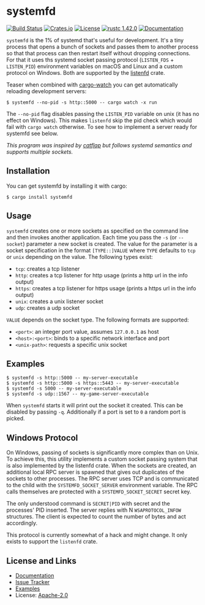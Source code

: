 # systemfd

[![Build Status](https://github.com/mitsuhiko/systemfd/workflows/Tests/badge.svg?branch=master)](https://github.com/mitsuhiko/systemfd/actions?query=workflow%3ATests)
[![Crates.io](https://img.shields.io/crates/d/systemfd.svg)](https://crates.io/crates/systemfd)
[![License](https://img.shields.io/github/license/mitsuhiko/systemfd)](https://github.com/mitsuhiko/systemfd/blob/master/LICENSE)
[![rustc 1.42.0](https://img.shields.io/badge/rust-1.42%2B-orange.svg)](https://img.shields.io/badge/rust-1.42%2B-orange.svg)
[![Documentation](https://docs.rs/systemfd/badge.svg)](https://docs.rs/systemfd)

`systemfd` is the 1% of systemd that's useful for development.  It's a tiny process that
opens a bunch of sockets and passes them to another process so that that process can
then restart itself without dropping connections.  For that it uses ths systemd socket
passing protocol (`LISTEN_FDS` + `LISTEN_PID`) environment variables on macOS and Linux
and a custom protocol on Windows.  Both are supported by the
[listenfd](https://github.com/mitsuhiko/listenfd) crate.

Teaser when combined with [cargo-watch](https://github.com/passcod/cargo-watch) you can
get automatically reloading development servers:

```
$ systemfd --no-pid -s http::5000 -- cargo watch -x run
```

The `--no-pid` flag disables passing the `LISTEN_PID` variable on unix (it has no effect
on Windows).  This makes `listenfd` skip the pid check which would fail with
`cargo watch` otherwise.  To see how to implement a server ready for systemfd
see below.

*This program was inspired by [catflap](https://github.com/passcod/catflap) but follows
systemd semantics and supports multiple sockets.*

## Installation

You can get systemfd by installing it with cargo:

```
$ cargo install systemfd
```

## Usage

`systemfd` creates one or more sockets as specified on the command line and then
invokes another application.  Each time you pass the `-s` (or `--socket`)
parameter a new socket is created.  The value for the parameter is a socket
specification in the format `[TYPE::]VALUE` where `TYPE` defaults to `tcp` or
`unix` depending on the value.  The following types exist:

* `tcp`: creates a tcp listener
* `http`: creates a tcp listener for http usage (prints a http url in the info output)
* `https`: creates a tcp listener for https usage (prints a https url in the info output)
* `unix`: creates a unix listener socket
* `udp`: creates a udp socket

`VALUE` depends on the socket type.  The following formats are supported:

* `<port>`: an integer port value, assumes `127.0.0.1` as host
* `<host>:<port>`: binds to a specific network interface and port
* `<unix-path>`: requests a specific unix socket

## Examples

```
$ systemfd -s http::5000 -- my-server-executable
$ systemfd -s http::5000 -s https::5443 -- my-server-executable
$ systemfd -s 5000 -- my-server-executable
$ systemfd -s udp::1567 -- my-game-server-executable
```

When `systemfd` starts it will print out the socket it created.  This can be disabled
by passing `-q`.  Additionally if a port is set to `0` a random port is picked.

## Windows Protocol

On Windows, passing of sockets is significantly more complex than on Unix.  To
achieve this, this utility implements a custom socket passing system that is also
implemented by the listenfd crate.  When the sockets are created, an additional
local RPC server is spawned that gives out duplicates of the sockets to other
processes.  The RPC server uses TCP and is communicated to the child with the
`SYSTEMFD_SOCKET_SERVER` environment variable.  The RPC calls themselves are
protected with a `SYSTEMFD_SOCKET_SECRET` secret key.

The only understood command is `SECRET|PID` with secret and the processes' PID
inserted.  The server replies with N `WSAPROTOCOL_INFOW` structures.  The client
is expected to count the number of bytes and act accordingly.

This protocol is currently somewhat of a hack and might change.  It only
exists to support the `listenfd` crate.

## License and Links

- [Documentation](https://docs.rs/systemfd/)
- [Issue Tracker](https://github.com/mitsuhiko/systemfd/issues)
- [Examples](https://github.com/mitsuhiko/systemfd/tree/main/examples)
- License: [Apache-2.0](https://github.com/mitsuhiko/systemfd/blob/main/LICENSE)